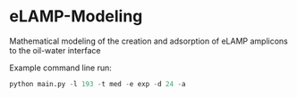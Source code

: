 # eLAMP-Modeling
Mathematical modeling of the creation and adsorption of eLAMP amplicons to the oil-water interface 

Example command line run:  
```python
python main.py -l 193 -t med -e exp -d 24 -a
```